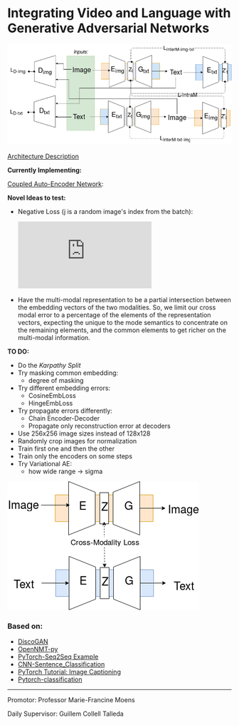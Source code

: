 # Integrating Video and Language with Generative Adversarial Networks

![](abstract/media/mmmGanwide.png)

[Architecture Description](https://github.com/vglsd/thesis/blob/master/abstract/m3GAN-entavelis.pdf)


__Currently Implementing:__

[Coupled Auto-Encoder Network](https://github.com/vglsd/thesis/blob/master/abstract/m3GAN-entavelis.pdf):

__Novel Ideas to test:__
- Negative Loss (j is a random image's index from the batch):

    ![equation](http://latex.codecogs.com/gif.latex?Loss_%7Bcm%7D%28i%29%29%20%3D%20max%28-0.001%2C%20mse%28E_%7Btxt%7D%28i%29%2CE_%7Bimg%7D%28i%29%29%20-%20%5Cfrac%7B%5Csum_%7Bi%3D1%7D%5Ek%7Bmse%28E_%7Btxt%7D%28i%29%2CE_%7Bimg%7D%28j_k%29%29%7D%7D%7Bk%7D%29)
    
- Have the multi-modal representation to be a partial intersection between the embedding vectors of the two modalities. So, we limit our cross modal error to a percentage of the elements of the representation vectors, expecting the unique to the mode semantics to concentrate on the remaining elements, and the common elements to get richer on the multi-modal information.

__TO DO:__
- Do the _Karpathy Split_
- Try masking common embedding: 
    - degree of masking
- Try different embedding errors: 
    - CosineEmbLoss
    - HingeEmbLoss
- Try propagate errors differently:
    - Chain Encoder-Decoder
    - Propagate only reconstruction error at decoders
- Use 256x256 image sizes instead of 128x128
- Randomly crop images for normalization
- Train first one and then the other
- Train only the encoders on some steps
- Try Variational AE:
    - how wide range -> sigma
    

![](abstract/media/pretraining.png)


### Based on:

- [DiscoGAN](https://github.com/SKTBrain/DiscoGAN)
- [OpenNMT-py](https://github.com/OpenNMT/OpenNMT-py)
- [PyTorch-Seq2Seq Example](https://github.com/howardyclo/pytorch-seq2seq-example/)
- [CNN-Sentence_Classification](https://github.com/A-Jacobson/CNN_Sentence_Classification)
- [PyTorch Tutorial: Image Captioning](https://github.com/yunjey/pytorch-tutorial/tree/master/tutorials/03-advanced/image_captioning)
- [Pytorch-classification](https://github.com/bearpaw/pytorch-classification)

---------------

Promotor: Professor Marie-Francine Moens

Daily Supervisor: Guillem Collell Talleda
